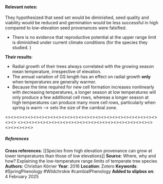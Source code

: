 #### **Relevant notes**:
They hypothesized that seed set would be diminished, seed quality and viability would be reduced and germination would be less successful in high compared to low-elevation seed provenances were falsified.  
- There is no evidence that reproductive potential at the upper range limit is diminished under current climate conditions (for the species they studied. )

**Their results**:
- Radial growth of their trees always correlated with the growing season mean temperature, irrespective of elevation. 
- The annual variation of GS length has an effect on radial growth **only** when temperatures are generally warmer. 
- Because the time required for new cell formation increases nonlinearly with decreasing temperatures, a longer season at low temperatures will only produce a few additional cell rows, whereas a longer season at high temperatures can produce many more cell rows, particularly when spring is warm --> sets the size of the cambial zone. 

<><><><><><><><><><><><><><><><><><><><><><><><><><><><><>
<><><><><><><><><><><><><><><><><><><><><><><><><><><><><>
##### References
**Cross references**: 
[[Species from high elevation provenance can grow at lower temperatures than those of low elevations]]
**Source**: Where, why and how? Explaining the low-temperature range limits of temperate tree species
**Authors**: Christian Körner
**Year**: 2016
**Location**: Zotero
**Keywords**: #SpringPhenology #Wildchrokie #cambialPhenology 
**Added to slipbox on**: 4 February 2025
